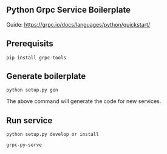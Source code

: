## Python Grpc Service Boilerplate

Guide: https://grpc.io/docs/languages/python/quickstart/

## Prerequisits

```
pip install grpc-tools
```

## Generate boilerplate 

```
python setup.py gen

```

The above command will generate the code for new services.

## Run service
```
python setup.py develop or install

grpc-py-serve
```

